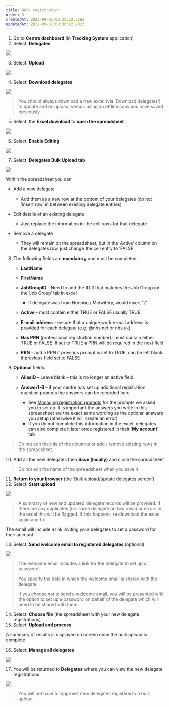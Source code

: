 ```yaml
---
title: Bulk registration
order: 3
createdAt: 2022-09-01T08:36:22.726Z
updatedAt: 2022-09-01T08:36:22.732Z
---
```

1. Go to **Centre dashboard** (in **Tracking System** application) ​
2. Select: **Delegates**​

![](/img/cm-4-14-Bulk.jpg)

3. Select: **Upload**​

![](/img/cm-4-15-Bulk.jpg)

4. Select: **Download delegates​**

![](/img/cm-4-16-Bulk.jpg)

> You should always download a new excel (via ‘Download delegates’) to update and re-upload, versus using an offline copy you have saved previously​

5. Select: the **Excel download** to **open the spreadsheet ​**

![](/img/cm-4-17-Bulk.jpg)

6. Select: **Enable Editing​**

![](/img/cm-4-18-Bulk.jpg)

7. Select: **Delegates Bulk Upload** **tab**​

![](/img/cm-4-19-Bulk.jpg)

Within the spreadsheet you can:​

* Add a new delegate​

  * Add them as a new row at the bottom of your delegates (do not ‘insert row’ in between existing delegate entries)​
* ​Edit details of an existing delegate​

  * Just replace the information in the cell rows for that delegate​
* Remove a delegate​

  * They will remain on the spreadsheet, but in the ‘Active’ column on the delegates row, just change the cell entry to ‘FALSE’​

8. The following fields are **mandatory** and must be completed:​

   * **LastName​**
   * **FirstName​**
   * **JobGroupID** -  Need to add the ID # that matches the Job Group on the ‘Job Group’ tab in excel​

     * If delegate was from Nursing / Midwifery, would insert ‘2’​
   * **Active** - must contain either TRUE or FALSE usually TRUE​
   * **E-mail address** - ensure that a unique work e-mail address is provided for each delegate (e.g. @nhs.net or nhs.uk)​
   * **Has PRN** (professional registration number)- must contain either TRUE or FALSE. If set to TRUE a PRN will be required in the next field​
   * **PRN** - add a PRN if previous prompt is set to TRUE, can be left blank if previous field set to FALSE​
9. **Optional** fields:​

   * **AliasID** – Leave blank – this is no longer an active field.​
   * **Answer1-6** – if your centre has set up additional registration question prompts the answers can be recorded here​

     * See [Managing registration prompts](/user-guide/centremanager/02-centre-management/configuring-centre-details/managing-registration-prompts) for the prompts we asked you to set up. It is important the answers you write in this spreadsheet are the exact same wording as the optional answers you setup (otherwise it will create an error)​
     * If you do not complete this information in the excel, delegates can also complete it later once registered in their ‘**My account**’ tab​

> ​Do not edit the title of the columns or add / remove existing rows in the spreadsheet. ​

10. Add all the new delegates then **Save (locally)** and close the spreadsheet​

> Do not edit the name of the spreadsheet when you save it​

11. **Return to your browser** (the ‘Bulk upload/update delegates screen’)​
12. Select: **Start upload ​**

![](/img/cm-4-20-Bulk.jpg)

> A summary of new and updated delegate records will be provided. If there are any duplicates (i.e. same delegate on two rows) or errors in the excel this will be flagged. If this happens, re-download the excel again and fix.​

The email will include a link inviting your delegates to set a password for their account​​

13. Select: **Send welcome email to registered delegates** (optional)​

![](/img/cm-4-21-Bulk.jpg)

> The welcome email includes a link for the delegate to set up a password.​
>
> You specify the date in which the welcome email is shared with the delegate​
>
> If you choose not to send a welcome email, you will be presented with the option to set up a password on behalf of the delegate which will need to be shared with them ​
> ​

14. Select: **Choose file** (the spreadsheet with your new delegate registrations)​
15. Select: **Upload and process​**

A summary of results is displayed on screen once the bulk upload is complete ​

16. Select: **Manage all delegates​**

![](/img/cm-4-22-Bulk.jpg)

17. You will be returned to **Delegates** where you can view the new delegate registrations  ​

![](/img/cm-4-23-Bulk.jpg)

> You will not have to ‘approve’ new delegates registered via bulk upload​